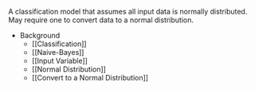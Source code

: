 A classification model that assumes all input data is normally distributed. May require one to convert data to a normal distribution.

- Background
	- [[Classification]]
	- [[Naive-Bayes]]
	- [[Input Variable]]
	- [[Normal Distribution]]
	- [[Convert to a Normal Distribution]]